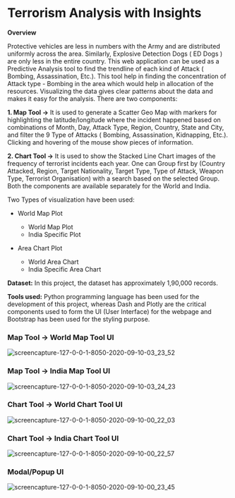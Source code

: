 # Terrorism Analysis with Insights

**Overview**

Protective vehicles are less in numbers with the Army and are distributed uniformly across the area. Similarly, Explosive Detection Dogs ( ED Dogs ) are only less in the entire country. This web application can be used as a Predictive Analysis tool to find the trendline of each kind of Attack ( Bombing, Assassination, Etc.). This tool help in finding the concentration of Attack type - Bombing in the area which would help in allocation of the resources. Visualizing the data gives clear patterns about the data and makes it easy for the analysis. There are two components:

**1. Map Tool ->** It is used to generate a Scatter Geo Map with markers for highlighting the latitude/longitude where the incident happened based on combinations of Month, Day, Attack Type, Region, Country, State and City, and filter the 9 Type of Attacks ( Bombing, Assassination, Kidnapping, Etc.). Clicking and hovering of the mouse show pieces of information. 

**2. Chart Tool ->** It is used to show the Stacked Line Chart images of the frequency of terrorist incidents each year. One can Group first by (Country Attacked, Region, Target Nationality, Target Type, Type of Attack, Weapon Type, Terrorist Organisation) with a search based on the selected Group. Both the components are available separately for the World and India. 


Two Types of visualization have been used:

- World Map Plot
   - World Map Plot
   - India Specific Plot
     
- Area Chart Plot
   - World Area Chart
   - India Specific Area Chart


**Dataset:**
In this project, the dataset has approximately 1,90,000 records. 

**Tools used:**
Python programming language has been used for the development of this project, whereas Dash and Plotly are the critical components used to form the UI (User Interface) for the webpage and Bootstrap has been used for the styling purpose. 


### Map Tool -> World Map Tool UI
![screencapture-127-0-0-1-8050-2020-09-10-03_23_52](https://user-images.githubusercontent.com/35863072/92661582-89833c80-f31a-11ea-9213-6db2d21c769e.jpg)


### Map Tool -> India Map Tool UI
![screencapture-127-0-0-1-8050-2020-09-10-03_24_23](https://user-images.githubusercontent.com/35863072/92661758-ef6fc400-f31a-11ea-8a0a-b02e6adb56b1.jpg)


### Chart Tool -> World Chart Tool UI
![screencapture-127-0-0-1-8050-2020-09-10-00_22_03](https://user-images.githubusercontent.com/35863072/92661827-14643700-f31b-11ea-8a12-9a62afb2ab21.jpg)


### Chart Tool -> India Chart Tool UI
![screencapture-127-0-0-1-8050-2020-09-10-00_22_57](https://user-images.githubusercontent.com/35863072/92661846-1f1ecc00-f31b-11ea-9079-11b72ae0d556.jpg)


### Modal/Popup UI
![screencapture-127-0-0-1-8050-2020-09-10-00_23_45](https://user-images.githubusercontent.com/35863072/92661854-2645da00-f31b-11ea-858b-017d3a333b37.jpg)

